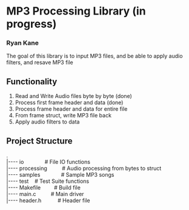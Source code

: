 # MP3 Processing Library (in progress)
### Ryan Kane

The goal of this library is to input MP3 files, and be able to apply audio filters, and resave MP3 file

## Functionality
1. Read and Write Audio files byte by byte (done)
2. Process first frame header and data (done)
3. Process frame header and data for entire file
4. From frame struct, write MP3 file back
5. Apply audio filters to data

## Project Structure
.<br>
|---- io&nbsp;&nbsp;&nbsp;&nbsp;&nbsp;&nbsp;&nbsp;&nbsp;&nbsp;&nbsp;&nbsp;&nbsp;&nbsp;&nbsp;# File IO functions <br>
|---- processing&nbsp;&nbsp;&nbsp;&nbsp;&nbsp;&nbsp;&nbsp;&nbsp;&nbsp;&nbsp;# Audio processing from bytes to struct<br>
|---- samples &nbsp;&nbsp;&nbsp;&nbsp;&nbsp;&nbsp;&nbsp;&nbsp;&nbsp;&nbsp;&nbsp;&nbsp;&nbsp;# Sample MP3 songs<br>
|---- test &nbsp;&nbsp;&nbsp;# Test Suite functions<br>
|---- Makefile &nbsp;&nbsp;&nbsp;&nbsp;&nbsp;&nbsp;&nbsp;&nbsp;# Build file<br>
|---- main.c &nbsp;&nbsp;&nbsp;&nbsp;&nbsp;&nbsp;&nbsp;&nbsp;&nbsp;# Main driver<br>
|---- header.h  &nbsp;&nbsp;&nbsp;&nbsp;&nbsp;&nbsp;&nbsp;&nbsp;&nbsp;&nbsp;# Header file<br>


